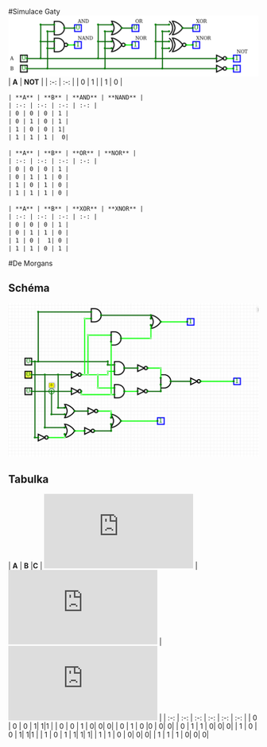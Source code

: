 #Simulace Gaty 
![Schema2](Schema1.png)
| **A** | **NOT** |
    | :-: | :-: |
    | 0 | 1 |
    | 1 | 0 |

    | **A** | **B** | **AND** | **NAND** |
    | :-: | :-: | :-: | :-: |
    | 0 | 0 | 0 | 1 |
    | 0 | 1 | 0 | 1 |
    | 1 | 0 | 0 | 1|
    | 1 | 1 | 1 |  0|

    | **A** | **B** | **OR** | **NOR** |
    | :-: | :-: | :-: | :-: |
    | 0 | 0 | 0 | 1 |
    | 0 | 1 | 1 | 0 |
    | 1 | 0 | 1 | 0 |
    | 1 | 1 | 1 | 0 |

    | **A** | **B** | **XOR** | **XNOR** |
    | :-: | :-: | :-: | :-: |
    | 0 | 0 | 0 | 1 |
    | 0 | 1 | 1 | 0 |
    | 1 | 0 |  1| 0 |
    | 1 | 1 | 0 | 1 |

#De Morgans 

## Schéma
![Schema2](Schema2.png)

## Tabulka

 | **A** | **B** |**C** | ![equation](https://latex.codecogs.com/gif.latex?f) | ![equation](https://latex.codecogs.com/gif.latex?f_%7BAND%7D) | ![equation](https://latex.codecogs.com/gif.latex?f_%7BOR%7D) |
    | :-: | :-: | :-: | :-: | :-: | :-: |
    | 0 | 0 | 0 | 1| 1|1 |
    | 0 | 0 | 1 | 0| 0| 0|
    | 0 | 1 | 0 |0 | 0| 0|
    | 0 | 1 | 1 | 0| 0| 0|
    | 1 | 0 | 0 | 1| 1|1 |
    | 1 | 0 | 1 | 1| 1| 1|
    | 1 | 1 | 0 | 0| 0| 0|
    | 1 | 1 | 1 | 0| 0| 0|
